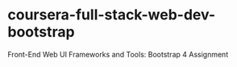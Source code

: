 # coursera-full-stack-web-dev-bootstrap
 Front-End Web UI Frameworks and Tools: Bootstrap 4 Assignment
